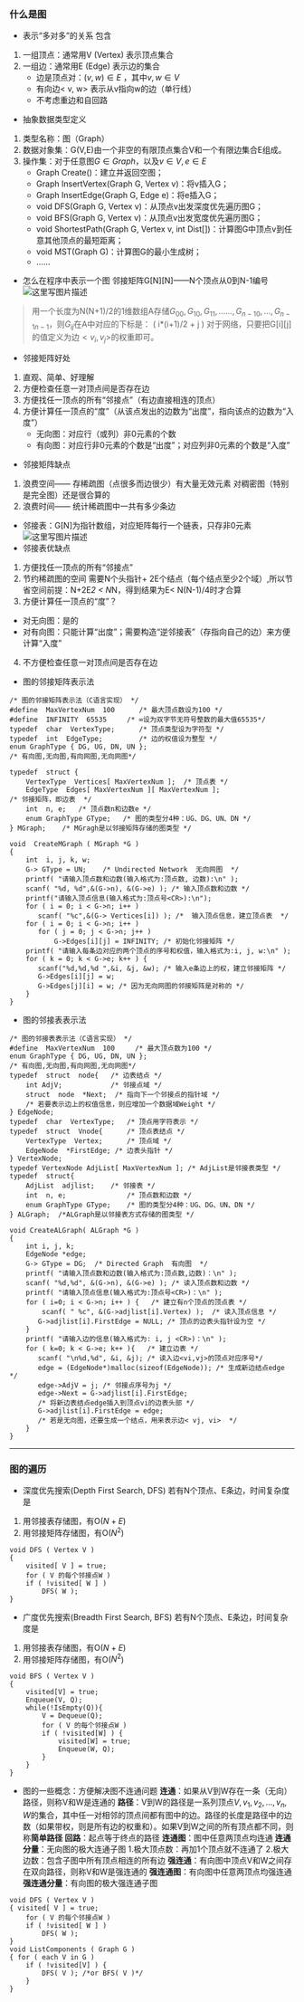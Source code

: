 ### 什么是图
- 表示“多对多”的关系
包含
1. 一组顶点：通常用V (Vertex) 表示顶点集合
2. 一组边：通常用E (Edge) 表示边的集合
   - 边是顶点对：$(v, w) \in E$ ，其中$v, w \in V$
   - 有向边< v, w> 表示从v指向w的边（单行线）
   - 不考虑重边和自回路
- 抽象数据类型定义
1. 类型名称：图（Graph）
2. 数据对象集：G(V,E)由一个非空的有限顶点集合V和一个有限边集合E组成。
3. 操作集：对于任意图$G \in Graph$，以及$v \in V, e \in E$
    - Graph Create()：建立并返回空图；
    - Graph InsertVertex(Graph G, Vertex v)：将v插入G；
    - Graph InsertEdge(Graph G, Edge e)：将e插入G；
    - void DFS(Graph G, Vertex v)：从顶点v出发深度优先遍历图G；
    - void BFS(Graph G, Vertex v)：从顶点v出发宽度优先遍历图G；
    - void ShortestPath(Graph G, Vertex v, int Dist[])：计算图G中顶点v到任意其他顶点的最短距离；
    - void MST(Graph G)：计算图G的最小生成树；
    -  ……
- 怎么在程序中表示一个图
邻接矩阵G[N][N]——N个顶点从0到N-1编号
![这里写图片描述](https://img-blog.csdn.net/20180429160047203?watermark/2/text/aHR0cHM6Ly9ibG9nLmNzZG4ubmV0L2J1Y3RfemM=/font/5a6L5L2T/fontsize/400/fill/I0JBQkFCMA==/dissolve/70)

> 用一个长度为N(N+1)/2的1维数组A存储${G_{00},G_{10},G_{11},……,G_{n-1 0},…,G_{n-1 n-1}}$，则$G_{ij}$在A中对应的下标是：
( i*(i+1)/2 + j )
对于网络，只要把G[i][j]的值定义为边$<v_i,v_j>$的权重即可。

- 邻接矩阵好处
1. 直观、简单、好理解
2. 方便检查任意一对顶点间是否存在边
3. 方便找任一顶点的所有“邻接点”（有边直接相连的顶点）
4. 方便计算任一顶点的“度”（从该点发出的边数为“出度”，指向该点的边数为“入度”）
      - 无向图：对应行（或列）非0元素的个数
      - 有向图：对应行非0元素的个数是“出度”；对应列非0元素的个数是“入度”
- 邻接矩阵缺点
1. 浪费空间—— 存稀疏图（点很多而边很少）有大量无效元素
 对稠密图（特别是完全图）还是很合算的
2. 浪费时间—— 统计稀疏图中一共有多少条边
- 邻接表：G[N]为指针数组，对应矩阵每行一个链表，只存非0元素
![这里写图片描述](https://img-blog.csdn.net/20180429160717920?watermark/2/text/aHR0cHM6Ly9ibG9nLmNzZG4ubmV0L2J1Y3RfemM=/font/5a6L5L2T/fontsize/400/fill/I0JBQkFCMA==/dissolve/70)
- 邻接表优缺点
1. 方便找任一顶点的所有“邻接点”
2. 节约稀疏图的空间
  需要N个头指针+ 2E个结点（每个结点至少2个域）,所以节省空间前提：N+2E*2 < N*N，得到结果为E< N(N-1)/4时才合算
3. 方便计算任一顶点的“度”？
  - 对无向图：是的
  - 对有向图：只能计算“出度”；需要构造“逆邻接表”（存指向自己的边）来方便计算“入度”
4. 不方便检查任意一对顶点间是否存在边
- 图的邻接矩阵表示法

```
/* 图的邻接矩阵表示法（C语言实现） */
#define  MaxVertexNum  100      /* 最大顶点数设为100 */
#define  INFINITY  65535     /* ∞设为双字节无符号整数的最大值65535*/
typedef  char  VertexType;      /* 顶点类型设为字符型 */
typedef  int  EdgeType;         /* 边的权值设为整型 */
enum GraphType { DG, UG, DN, UN };  
/* 有向图,无向图,有向网图,无向网图*/
  
typedef  struct {
    VertexType  Vertices[ MaxVertexNum ];  /* 顶点表 */
    EdgeType  Edges[ MaxVertexNum ][ MaxVertexNum ]; 
/* 邻接矩阵，即边表  */
    int  n, e;   /* 顶点数n和边数e */
    enum GraphType GType;   /* 图的类型分4种：UG、DG、UN、DN */
} MGraph;    /* MGragh是以邻接矩阵存储的图类型 */
  
void  CreateMGraph ( MGraph *G )
{  
    int  i, j, k, w;
    G-> GType = UN;    /* Undirected Network  无向网图  */
    printf( "请输入顶点数和边数(输入格式为:顶点数, 边数):\n" );
    scanf( "%d, %d",&(G->n), &(G->e) ); /* 输入顶点数和边数 */
    printf("请输入顶点信息(输入格式为:顶点号<CR>):\n");
    for ( i = 0; i < G->n; i++ ) 
       scanf( "%c",&(G-> Vertices[i]) ); /*  输入顶点信息，建立顶点表  */
    for ( i = 0; i < G->n; i++ )
       for ( j = 0; j < G->n; j++ )  
           G->Edges[i][j] = INFINITY; /* 初始化邻接矩阵 */
    printf( "请输入每条边对应的两个顶点的序号和权值，输入格式为:i, j, w:\n" );
    for ( k = 0; k < G->e; k++ ) {
       scanf("%d,%d,%d ",&i, &j, &w); /* 输入e条边上的权，建立邻接矩阵 */
       G->Edges[i][j] = w; 
       G->Edges[j][i] = w; /* 因为无向网图的邻接矩阵是对称的 */
    }
}
```
- 图的邻接表表示法

```
/* 图的邻接表表示法（C语言实现） */
#define  MaxVertexNum  100     /* 最大顶点数为100 */
enum GraphType { DG, UG, DN, UN }; 
/* 有向图,无向图,有向网图,无向网图*/
typedef  struct  node{   /* 边表结点 */
    int AdjV;            /* 邻接点域 */
    struct  node  *Next;  /* 指向下一个邻接点的指针域 */
    /* 若要表示边上的权值信息，则应增加一个数据域Weight */
} EdgeNode;
typedef  char  VertexType;   /* 顶点用字符表示 */
typedef  struct  Vnode{      /* 顶点表结点 */
    VertexType  Vertex;      /* 顶点域 */
    EdgeNode  *FirstEdge; /* 边表头指针 */
} VertexNode; 
typedef VertexNode AdjList[ MaxVertexNum ]; /* AdjList是邻接表类型 */
typedef  struct{  
    AdjList  adjlist;    /* 邻接表 */
    int  n, e;               /* 顶点数和边数 */
    enum GraphType GType;    /* 图的类型分4种：UG、DG、UN、DN */
} ALGraph;  /*ALGraph是以邻接表方式存储的图类型 */
  
void CreateALGraph( ALGraph *G )
{
    int i, j, k;
    EdgeNode *edge;
    G-> GType = DG;  /* Directed Graph  有向图  */
    printf( "请输入顶点数和边数(输入格式为:顶点数,边数)：\n" );
    scanf( "%d,%d", &(G->n), &(G->e) ); /* 读入顶点数和边数 */ 
    printf( "请输入顶点信息(输入格式为:顶点号<CR>)：\n" );
    for ( i=0; i < G->n; i++ ) {   /* 建立有n个顶点的顶点表 */
        scanf( " %c", &(G->adjlist[i].Vertex) );  /* 读入顶点信息 */
       G->adjlist[i].FirstEdge = NULL; /* 顶点的边表头指针设为空 */
    }
    printf( "请输入边的信息(输入格式为: i, j <CR>)：\n" );
    for ( k=0; k < G->e; k++ ){   /* 建立边表 */
       scanf( "\n%d,%d", &i, &j); /* 读入边<vi,vj>的顶点对应序号*/
       edge = (EdgeNode*)malloc(sizeof(EdgeNode)); /* 生成新边结点edge */
       edge->AdjV = j; /* 邻接点序号为j */
       edge->Next = G->adjlist[i].FirstEdge;
       /* 将新边表结点edge插入到顶点vi的边表头部 */
       G->adjlist[i].FirstEdge = edge;
       /* 若是无向图，还要生成一个结点，用来表示边< vj, vi>  */
    }
}
```

---
### 图的遍历
- 深度优先搜索(Depth First Search, DFS)
若有N个顶点、E条边，时间复杂度是
1. 用邻接表存储图，有O($N+E$)
2. 用邻接矩阵存储图，有O($N^2$)

```
void DFS ( Vertex V )
{ 
	visited[ V ] = true;
	for ( V 的每个邻接点W )
	if ( !visited[ W ] )
		DFS( W );
}
```
- 广度优先搜索(Breadth First Search, BFS)
若有N个顶点、E条边，时间复杂度是
1. 用邻接表存储图，有O($N+E$)
2. 用邻接矩阵存储图，有O($N^2$)

```
void BFS ( Vertex V )
{ 
	visited[V] = true;
	Enqueue(V, Q);
	while(!IsEmpty(Q)){
		V = Dequeue(Q);
		for ( V 的每个邻接点W )
		if ( !visited[W] ) {
			visited[W] = true;
			Enqueue(W, Q);
		}
	}
}
```
- 图的一些概念：方便解决图不连通问题
**连通**：如果从V到W存在一条（无向）路径，则称V和W是连通的
**路径**：V到W的路径是一系列顶点${V, v_1, v_2, …,v_n, W}$的集合，其中任一对相邻的顶点间都有图中的边。路径的长度是路径中的边数（如果带权，则是所有边的权重和）。如果V到W之间的所有顶点都不同，则称**简单路径**
**回路**：起点等于终点的路径
**连通图**：图中任意两顶点均连通
**连通分量**：无向图的极大连通子图
      1.极大顶点数：再加1个顶点就不连通了
      2.极大边数：包含子图中所有顶点相连的所有边
**强连通**：有向图中顶点V和W之间存在双向路径，则称V和W是强连通的
**强连通图**：有向图中任意两顶点均强连通
**强连通分量**：有向图的极大强连通子图

```
void DFS ( Vertex V )
{ visited[ V ] = true;
	for ( V 的每个邻接点W )
	if ( !visited[ W ] )
		DFS( W );
}
void ListComponents ( Graph G )
{ for ( each V in G )
	if ( !visited[V] ) {
		DFS( V ); /*or BFS( V )*/
	}
}
```
